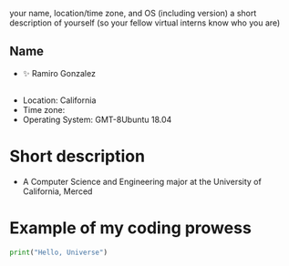 your name, location/time zone, and OS (including version)
a short description of yourself (so your fellow virtual interns know who you are)

## Name 
- :sparkles: Ramiro Gonzalez 
## 
* Location: California
* Time zone: 
* Operating System: GMT-8Ubuntu 18.04
# Short description 
- A Computer Science and Engineering major at the University of California, Merced

# Example of my coding prowess 
```python
print("Hello, Universe")
```
